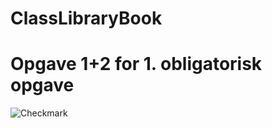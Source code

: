 # ClassLibraryBook
<h1>Opgave 1+2 for 1. obligatorisk opgave</h1>
 <img src=https://cdn.dribbble.com/users/4358240/screenshots/14825308/media/84f51703b2bfc69f7e8bb066897e26e0.gif alt="Checkmark">
